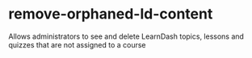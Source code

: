 # remove-orphaned-ld-content
Allows administrators to see and delete LearnDash topics, lessons and quizzes that are not assigned to a course
